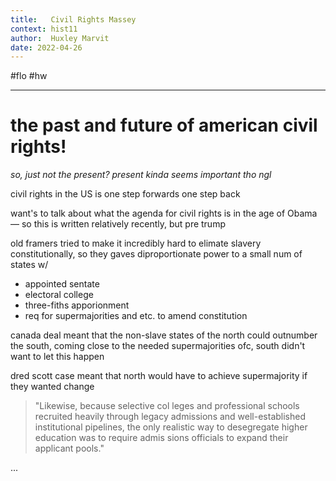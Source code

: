 ```yaml
---
title:   Civil Rights Massey
context: hist11
author:  Huxley Marvit
date: 2022-04-26
---
```


#flo  #hw 

***

# the past and future of american civil rights!
*so, just not the present? present kinda seems important tho ngl*


civil rights in the US is one step forwards one step back

want's to talk about what the agenda for civil rights is in the age of Obama — so this is written relatively recently, but pre trump

old framers tried to make it incredibly hard to elimate slavery constitutionally, so they gaves diproportionate power to a small num of states w/
- appointed sentate
- electoral college
- three-fiths apporionment 
- req for supermajorities and etc. to amend constitution


canada deal meant that the non-slave states of the north could outnumber the south, coming close to the needed supermajorities
ofc, south didn't want to let this happen

dred scott case meant that north would have to achieve supermajority if they wanted change


 

>"Likewise, because selective col leges and professional schools recruited heavily through legacy admissions and well-established institutional pipelines, the only realistic way to desegregate higher education was to require admis sions officials to expand their applicant pools."

...







